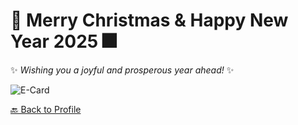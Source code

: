 # 🎄 **Merry Christmas & Happy New Year 2025** 🎆  
✨ *Wishing you a joyful and prosperous year ahead!* ✨  

![E-Card](Images/e-card.png)  

[🔙 Back to Profile](https://aomknw.github.io)  
